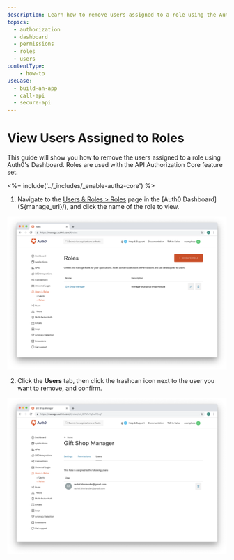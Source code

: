 ```yaml
---
description: Learn how to remove users assigned to a role using the Auth0 Management Dashboard. For use with Auth0's API Authorization Core feature set.
topics:
  - authorization
  - dashboard
  - permissions
  - roles
  - users
contentType: 
    - how-to
useCase:
  - build-an-app
  - call-api
  - secure-api
---
```

# View Users Assigned to Roles

This guide will show you how to remove the users assigned to a role using Auth0's Dashboard. Roles are used with the API Authorization Core feature set.

<%= include('../_includes/_enable-authz-core') %>

1. Navigate to the [Users & Roles > Roles](${manage_url}/#/roles) page in the [Auth0 Dashboard](${manage_url}/), and click the name of the role to view.

![Select Role](/media/articles/authorization/role-list.png)

2. Click the **Users** tab, then click the trashcan icon next to the user you want to remove, and confirm.

![View Users](/media/articles/authorization/role-def-users.png)
